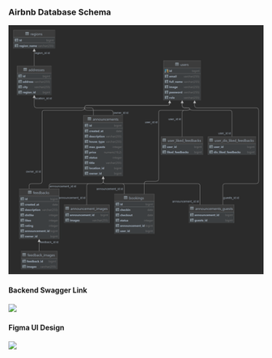 ### Airbnb Database Schema
![img_1.png](img_1.png)

#### Backend Swagger Link
<a href="http://airbnb-env.eba-bxmudt83.eu-central-1.elasticbeanstalk.com/swagger-ui/index.html">
<img src="https://www.mocklab.io/images/screenshots/swagger-logo2.png">
</a>

#### Figma UI Design
<a href="https://www.figma.com/file/qYJpUbocX2Nk0xrXLwQh5X/Airbnb?node-id=0%3A1">
<img src="https://encrypted-tbn0.gstatic.com/images?q=tbn:ANd9GcR2-yF5mczA9v0Xsy3QEyqMkQx3DT37RRhJAQ&usqp=CAU">
</a>